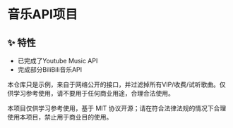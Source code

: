 # 音乐API项目

## ✨ 特性 

- 已完成了Youtube Music API
- 完成部分BiliBili音乐API


本仓库只是示例，来自于网络公开的接口，并过滤掉所有VIP/收费/试听歌曲。仅供学习参考使用，请不要用于任何商业用途，合理合法使用。

本项目仅供学习参考使用，基于 MIT 协议开源；请在符合法律法规的情况下合理使用本项目，禁止用于商业目的使用。